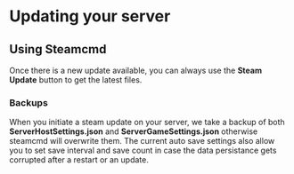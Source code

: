 # Updating your server

## Using Steamcmd
Once there is a new update available, you can always use the **Steam Update** button to get the latest files.

### Backups
When you initiate a steam update on your server, we take a backup of both **ServerHostSettings.json** and **ServerGameSettings.json** otherwise steamcmd will overwrite them.
The current auto save settings also allow you to set save interval and save count in case the data persistance gets corrupted after a restart or an update.